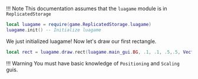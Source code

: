 
!!! Note
    This documentation assumes that the `luagame` module is in `ReplicatedStorage`

``` lua
local luagame = require(game.ReplicatedStorage.luagame)
luagame.init() -- Initialize luagame
```

We just initialized luagame! Now let's draw our first rectangle.


``` lua
local rect = luagame.draw.rect(luagame.main_gui.BG, .1, .1, .5,.5, Vector2.new(.5,.5))
```

!!! Warning
    You must have basic knowledge of `Positioning` and `Scaling` guis.